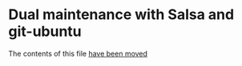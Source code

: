 # Dual maintenance with Salsa and git-ubuntu

The contents of this file [have been moved](https://canonical-ubuntu-project.readthedocs-hosted.com/contributors/patching/salsa-dual-maintenance/)
